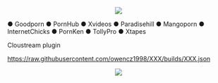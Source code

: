  <p align="center"> <img src="https://capsule-render.vercel.app/api?type=waving&height=300&color=gradient&text=XXX%20Repo&animation=twinkling&reversal=true" </p>

● Goodporn
● PornHub
● Xvideos
● Paradisehill
● Mangoporn
● InternetChicks
● PornKen
● TollyPro
● Xtapes
 
Cloustream plugin

https://raw.githubusercontent.com/owencz1998/XXX/builds/XXX.json

<p align="center"> <img src="https://www.reddit.com/r/ExoticaGirls4kPics/s/civSruhLy7" </p>

